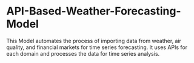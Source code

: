 # API-Based-Weather-Forecasting-Model
This Model automates the process of importing data from weather, air quality, and financial markets for time series forecasting. It uses APIs for each domain and processes the data for time series analysis.
